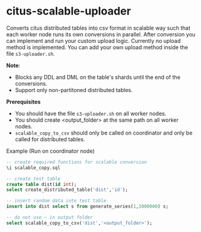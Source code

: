 # citus-scalable-uploader
Converts citus distributed tables into csv format in scalable way such that each worker node runs its own conversions in parallel. After conversion you can implement and run your custom upload logic. Currently no upload method is implemented. You can add your own upload method inside the file `s3-uploader.sh`.

**Note**:
- Blocks any DDL and DML on the table's shards until the end of the conversions.
- Support only non-partitoned distributed tables.

**Prerequisites**
- You should have the file `s3-uploader.sh` on all worker nodes.
- You should create <output_folder> at the same path on all worker nodes.
- `scalable_copy_to_csv` should only be called on coordinator and only be called for distributed tables.

Example (Run on coordinator node)
```sql
-- create required functions for scalable conversion
\i scalable_copy.sql

-- create test table
create table dist(id int);
select create_distributed_table('dist','id');

-- insert random data into test table
insert into dist select s from generate_series(1,1000000) s;

-- do not use ~ in output folder
select scalable_copy_to_csv('dist','<output_folder>');
```
